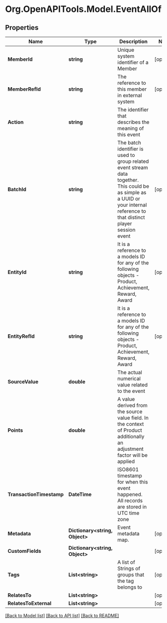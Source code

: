 
# Org.OpenAPITools.Model.EventAllOf

## Properties

Name | Type | Description | Notes
------------ | ------------- | ------------- | -------------
**MemberId** | **string** | Unique system identifier of a Member | [optional] 
**MemberRefId** | **string** | The reference to this member in external system | [optional] 
**Action** | **string** | The identifier that describes the meaning of this event | 
**BatchId** | **string** | The batch identifier is used to group related event stream data together. This could be as simple as a UUID or your internal reference to that distinct player session event | [optional] 
**EntityId** | **string** | It is a reference to a models ID for any of the following objects - Product, Achievement, Reward, Award | [optional] 
**EntityRefId** | **string** | It is a reference to a models ID for any of the following objects - Product, Achievement, Reward, Award | [optional] 
**SourceValue** | **double** | The actual numerical value related to the event | 
**Points** | **double** | A value derived from the source value field. In the context of Product additionally an adjustment factor will be applied | 
**TransactionTimestamp** | **DateTime** | ISO8601 timestamp for when this event happened. All records are stored in UTC time zone | 
**Metadata** | **Dictionary&lt;string, Object&gt;** | Event metadata map. | [optional] 
**CustomFields** | **Dictionary&lt;string, Object&gt;** |  | [optional] 
**Tags** | **List&lt;string&gt;** | A list of Strings of groups that the tag belongs to | [optional] 
**RelatesTo** | **List&lt;string&gt;** |  | [optional] 
**RelatesToExternal** | **List&lt;string&gt;** |  | [optional] 

[[Back to Model list]](../README.md#documentation-for-models)
[[Back to API list]](../README.md#documentation-for-api-endpoints)
[[Back to README]](../README.md)

